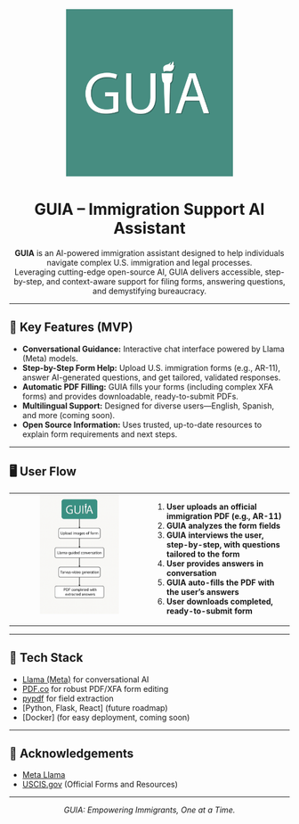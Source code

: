 <div align="center">

<img src="https://github.com/Aaron-Pandian/llamahackathon4-guia/raw/main/metadata/GUIA_Logo.png" alt="GUIA Logo" width="300">

# GUIA – Immigration Support AI Assistant

**GUIA** is an AI-powered immigration assistant designed to help individuals navigate complex U.S. immigration and legal processes.  
Leveraging cutting-edge open-source AI, GUIA delivers accessible, step-by-step, and context-aware support for filing forms, answering questions, and demystifying bureaucracy.

</div>

---

## 🚀 Key Features (MVP)

- **Conversational Guidance:** Interactive chat interface powered by Llama (Meta) models.
- **Step-by-Step Form Help:** Upload U.S. immigration forms (e.g., AR-11), answer AI-generated questions, and get tailored, validated responses.
- **Automatic PDF Filling:** GUIA fills your forms (including complex XFA forms) and provides downloadable, ready-to-submit PDFs.
- **Multilingual Support:** Designed for diverse users—English, Spanish, and more (coming soon).
- **Open Source Information:** Uses trusted, up-to-date resources to explain form requirements and next steps.

---

## 🖥️ User Flow

<table border="0" cellspacing="0" cellpadding="0">
  <tr>
    <td width="50%" align="center" valign="top">
      <img src="https://github.com/Aaron-Pandian/llamahackathon4-guia/raw/main/metadata/userflow.png" alt="Userflow Diagram" width="60%">
    </td>
    <td width="70%" valign="top">
      <ol>
        <li><b>User uploads an official immigration PDF (e.g., AR-11)</b></li>
        <li><b>GUIA analyzes the form fields</b></li>
        <li><b>GUIA interviews the user, step-by-step, with questions tailored to the form</b></li>
        <li><b>User provides answers in conversation</b></li>
        <li><b>GUIA auto-fills the PDF with the user’s answers</b></li>
        <li><b>User downloads completed, ready-to-submit form</b></li>
      </ol>
    </td>
  </tr>
</table>

---

## 🧩 Tech Stack

- [Llama (Meta)](https://ai.meta.com/llama/) for conversational AI
- [PDF.co](https://pdf.co/) for robust PDF/XFA form editing
- [pypdf](https://pypdf.readthedocs.io/) for field extraction
- [Python, Flask, React] (future roadmap)
- [Docker] (for easy deployment, coming soon)

---

## 🙏 Acknowledgements

- [Meta Llama](https://ai.meta.com/llama/)
- [USCIS.gov](https://uscis.gov/) (Official Forms and Resources)

---

<p align="center">
  <em>GUIA: Empowering Immigrants, One at a Time.</em>
</p>

